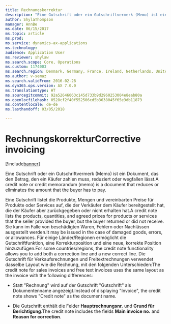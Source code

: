 ```yaml
---
title: Rechnungskorrektur
description: "Eine Gutschrift oder ein Gutschriftvermerk (Memo) ist ein Dokument, das den Betrag, den ein Käufer zahlen muss, reduziert oder wegfallen lässt."
author: ShylaThompson
manager: AnnBe
ms.date: 06/15/2017
ms.topic: article
ms.prod: 
ms.service: dynamics-ax-applications
ms.technology: 
audience: Application User
ms.reviewer: shylaw
ms.search.scope: Core, Operations
ms.custom: 1174003
ms.search.region: Denmark, Germany, France, Ireland, Netherlands, United Kingdom
ms.author: v-semaz
ms.search.validFrom: 2016-02-28
ms.dyn365.ops.version: AX 7.0.0
ms.translationtype: HT
ms.sourcegitcommit: 92a52646063c145d733b9d2960253004e8eab80a
ms.openlocfilehash: 0528cf2f40f552506cd5b3638045f65e3db11873
ms.contentlocale: de-de
ms.lasthandoff: 03/05/2018

---
```


# <a name="corrective-invoicing"></a><span data-ttu-id="61a4f-103">Rechnungskorrektur</span><span class="sxs-lookup"><span data-stu-id="61a4f-103">Corrective invoicing</span></span>

[!include[banner](../includes/banner.md)]

<span data-ttu-id="61a4f-104">Eine Gutschrift oder ein Gutschriftvermerk (Memo) ist ein Dokument, das den Betrag, den ein Käufer zahlen muss, reduziert oder wegfallen lässt.</span><span class="sxs-lookup"><span data-stu-id="61a4f-104">A credit note or credit memorandum (memo) is a document that reduces or eliminates the amount that the buyer has to pay.</span></span>

<span data-ttu-id="61a4f-105">Eine Gutschrift listet die Produkte, Mengen und vereinbarten Preise für Produkte oder Services auf, die der Verkäufer dem Käufer bereitgestellt hat, die der Käufer aber zurückgegeben oder nicht erhalten hat.</span><span class="sxs-lookup"><span data-stu-id="61a4f-105">A credit note lists the products, quantities, and agreed prices for products or services that the seller provided the buyer, but the buyer returned or did not receive.</span></span> <span data-ttu-id="61a4f-106">Sie kann im Falle von beschädigten Waren, Fehlern oder Nachlässen ausgestellt werden.</span><span class="sxs-lookup"><span data-stu-id="61a4f-106">It may be issued in the case of damaged goods, errors, or allowances.</span></span>
<span data-ttu-id="61a4f-107">Für einige Länder/Regionen ermöglicht die Gutschriftfunktion, eine Korrekturposition und eine neue, korrekte Position hinzuzufügen.</span><span class="sxs-lookup"><span data-stu-id="61a4f-107">For some countries/regions, the credit note functionality allows you to add both a correction line and a new correct line.</span></span> <span data-ttu-id="61a4f-108">Die Gutschrift für Verkaufsrechnungen und Freitextrechnungen verwendet dasselbe Layout wie die Rechnung, mit den folgenden Unterschieden:</span><span class="sxs-lookup"><span data-stu-id="61a4f-108">The credit note for sales invoices and free text invoices uses the same layout as the invoice with the following differences:</span></span>

-   <span data-ttu-id="61a4f-109">Statt "Rechnung" wird auf der Gutschrift "Gutschrift" als Dokumentenname angezeigt.</span><span class="sxs-lookup"><span data-stu-id="61a4f-109">Instead of displaying "Invoice", the credit note shows "Credit note" as the document name.</span></span>

-   <span data-ttu-id="61a4f-110">Die Gutschrift enthält die Felder **Hauptrechnungsnr.** und **Grund für Berichtigung**.</span><span class="sxs-lookup"><span data-stu-id="61a4f-110">The credit note includes the fields **Main invoice no.** and **Reason for correction**.</span></span>


